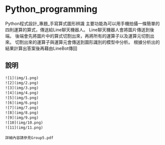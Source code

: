 # Python_programming
Python程式設計_專題_手寫算式圖形辨識
主要功能為可以用手機拍攝一條簡單的四則運算的算式，傳送給Line聊天機器人。
Line聊天機器人會將圖片傳送到後端。
後端會先將圖片中的算式切割出來，再將所有的運算子以及運算元切割出來。
切割出來的運算子與運算元會傳送到圖形識別的模型中分析。
根據分析出的結果計算出答案後再藉由LineBot傳回

## 說明
    
    ![1](img/1.png)
    ![2](img/2.png)
    ![3](img/3.png)
    ![4](img/4.png)
    ![5](img/5.png)
    ![6](img/6.png)
    ![7](img/7.png)
    ![8](img/8.png)
    ![9](img/9.png)
    ![10](img/10.png)
    ![11](img/11.png)

    詳細內容請參見Group5.pdf